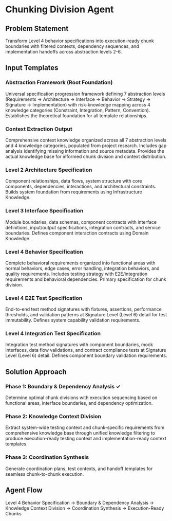 # Chunking Division Agent

## Problem Statement
Transform Level 4 behavior specifications into execution-ready chunk boundaries with filtered contexts, dependency sequences, and implementation handoffs across abstraction levels 2-6.

## Input Templates

### Abstraction Framework (Root Foundation)
Universal specification progression framework defining 7 abstraction levels (Requirements → Architecture → Interface → Behavior → Strategy → Signature → Implementation) with risk-knowledge mapping across 4 knowledge categories (Constraint, Integration, Pattern, Convention). Establishes the theoretical foundation for all template relationships.

### Context Extraction Output
Comprehensive context knowledge organized across all 7 abstraction levels and 4 knowledge categories, populated from project research. Includes gap analysis identifying missing information and source metadata. Provides the actual knowledge base for informed chunk division and context distribution.

### Level 2 Architecture Specification  
Component relationships, data flows, system structure with core components, dependencies, interactions, and architectural constraints. Builds system foundation from requirements using Infrastructure Knowledge.

### Level 3 Interface Specification
Module boundaries, data schemas, component contracts with interface definitions, input/output specifications, integration contracts, and service boundaries. Defines component interaction contracts using Domain Knowledge.

### Level 4 Behavior Specification
Complete behavioral requirements organized into functional areas with normal behaviors, edge cases, error handling, integration behaviors, and quality requirements. Includes testing strategy with E2E/integration requirements and behavioral dependencies. Primary specification for chunk division.

### Level 4 E2E Test Specification
End-to-end test method signatures with fixtures, assertions, performance thresholds, and validation patterns at Signature Level (Level 6) detail for test immutability. Defines system capability validation requirements.

### Level 4 Integration Test Specification  
Integration test method signatures with component boundaries, mock interfaces, data flow validations, and contract compliance tests at Signature Level (Level 6) detail. Defines component boundary validation requirements.

## Solution Approach

### Phase 1: Boundary & Dependency Analysis ✓
Determine optimal chunk divisions with execution sequencing based on functional areas, interface boundaries, and dependency optimization.

### Phase 2: Knowledge Context Division
Extract system-wide testing context and chunk-specific requirements from comprehensive knowledge base through unified knowledge filtering to produce execution-ready testing context and implementation-ready context templates.

### Phase 3: Coordination Synthesis
Generate coordination plans, test contexts, and handoff templates for seamless chunk-to-chunk execution.

## Agent Flow
Level 4 Behavior Specification → Boundary & Dependency Analysis → Knowledge Context Division → Coordination Synthesis → Execution-Ready Chunks